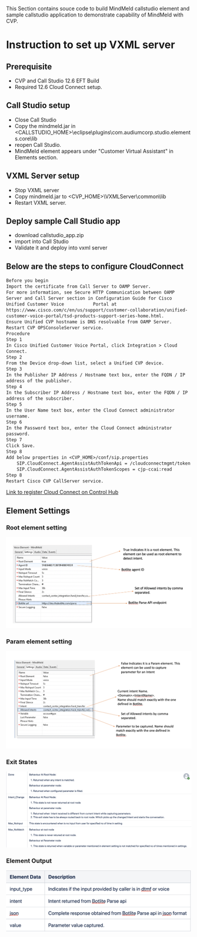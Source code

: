 This Section contains souce code to build MindMeld callstudio element and sample callstudio application to demonstrate capability of MindMeld with CVP.

# Instruction to set up VXML server

## Prerequisite
  * CVP and Call Studio 12.6 EFT Build
  * Required 12.6 Cloud Connect setup.
  
  ## Call Studio setup
  * Close Call Studio
  * Copy the mindmeld.jar in <CALLSTUDIO_HOME>\eclipse\plugins\com.audiumcorp.studio.elements.core\lib
  * reopen Call Studio.
  * MindMeld element appears under "Customer Virtual Assistant" in Elements section.
  
  ## VXML Server setup
  * Stop VXML server
  * Copy mindmeld.jar to <CVP_HOME>\VXMLServer\common\lib
  * Restart VXML server.
  
  ## Deploy sample Call Studio app
  * download callstudio_app.zip
  * import into Call Studio
  * Validate it and deploy into vxml server
  
  
  ## Below are the steps to configure CloudConnect
 
    Before you begin
    Import the certificate from Call Server to OAMP Server.
    For more information, see Secure HTTP Communication between OAMP Server and Call Server section in Configuration Guide for Cisco Unified Customer Voice           Portal at https://www.cisco.com/c/en/us/support/customer-collaboration/unified-customer-voice-portal/tsd-products-support-series-home.html.
    Ensure Unified CVP hostname is DNS resolvable from OAMP Server.
    Restart CVP OPSConsoleServer service.
    Procedure
    Step 1	
    In Cisco Unified Customer Voice Portal, click Integration > Cloud Connect.
    Step 2	
    From the Device drop-down list, select a Unified CVP device.
    Step 3	
    In the Publisher IP Address / Hostname text box, enter the FQDN / IP address of the publisher.
    Step 4	
    In the Subscriber IP Address / Hostname text box, enter the FQDN / IP address of the subscriber.
    Step 5	
    In the User Name text box, enter the Cloud Connect administrator username.
    Step 6	
    In the Password text box, enter the Cloud Connect administrator password.
    Step 7	
    Click Save.
    Step 8
    Add below properties in <CVP_HOME>/conf/sip.properties
        SIP.CloudConnect.AgentAssistAuthTokenApi = /cloudconnectmgmt/token
        SIP.CloudConnect.AgentAssistAuthTokenScopes = cjp-ccai:read
    Step 8	
    Restart Cisco CVP CallServer service.
    
 [Link to register Cloud Connect on Control Hub](https://help.webex.com/en-us/n24wo0fb/Register-Cloud-Connect)
 
  ## Element Settings
  
  ### Root element setting
 ![Alt text](https://github.com/CiscoDevNet/cvp-sample-code/blob/master/CustomerVirtualAssistant/MindMeld/resources/root_element_config.png?raw=true "Root Element Setting")
 
  ### Param element setting
 ![Alt text](https://github.com/CiscoDevNet/cvp-sample-code/blob/master/CustomerVirtualAssistant/MindMeld/resources/param_element_config.png?raw=true "Param Element Configuration")
 
 ### Exit States
 ![Alt text](https://github.com/CiscoDevNet/cvp-sample-code/blob/master/CustomerVirtualAssistant/MindMeld/resources/exit_state.png?raw=true "Exit States")
  
  ### Element Output
 ![Alt text](https://github.com/CiscoDevNet/cvp-sample-code/blob/master/CustomerVirtualAssistant/MindMeld/resources/element_data.png?raw=true "Element Output")
  
